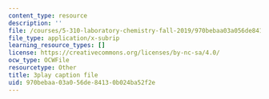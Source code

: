 ```yaml
---
content_type: resource
description: ''
file: /courses/5-310-laboratory-chemistry-fall-2019/970bebaa03a056de84130b024ba52f2e_J23egLCM2tc.srt
file_type: application/x-subrip
learning_resource_types: []
license: https://creativecommons.org/licenses/by-nc-sa/4.0/
ocw_type: OCWFile
resourcetype: Other
title: 3play caption file
uid: 970bebaa-03a0-56de-8413-0b024ba52f2e
---
```

